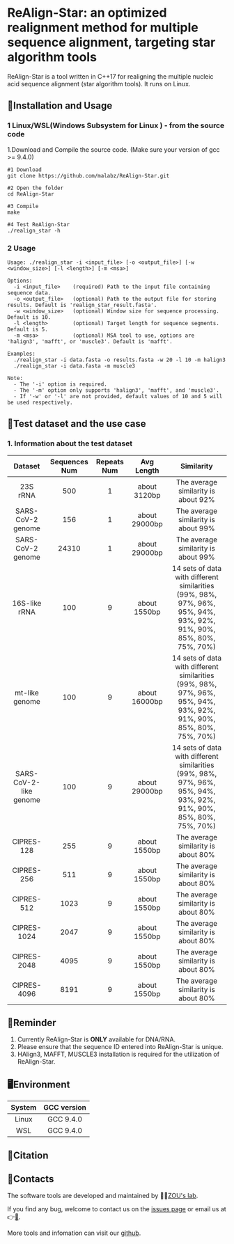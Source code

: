 # ReAlign-Star: an optimized realignment method for multiple sequence alignment, targeting star algorithm tools

ReAlign-Star is a tool written in C++17 for realigning the multiple nucleic acid sequence alignment (star algorithm tools). It runs on Linux.

## 🔨Installation and Usage

### 1 Linux/WSL(Windows Subsystem for Linux ) - from the source code

1.Download and Compile the source code. (Make sure your version of gcc >= 9.4.0)
```shell
#1 Download
git clone https://github.com/malabz/ReAlign-Star.git

#2 Open the folder
cd ReAlign-Star

#3 Compile
make

#4 Test ReAlign-Star
./realign_star -h
```

### 2 Usage
```
Usage: ./realign_star -i <input_file> [-o <output_file>] [-w <window_size>] [-l <length>] [-m <msa>]

Options:
  -i <input_file>    (required) Path to the input file containing sequence data.
  -o <output_file>   (optional) Path to the output file for storing results. Default is 'realign_star_result.fasta'.
  -w <window_size>   (optional) Window size for sequence processing. Default is 10.
  -l <length>        (optional) Target length for sequence segments. Default is 5.
  -m <msa>           (optional) MSA tool to use, options are 'halign3', 'mafft', or 'muscle3'. Default is 'mafft'.

Examples:
  ./realign_star -i data.fasta -o results.fasta -w 20 -l 10 -m halign3
  ./realign_star -i data.fasta -m muscle3

Note:
  - The '-i' option is required.
  - The '-m' option only supports 'halign3', 'mafft', and 'muscle3'.
  - If '-w' or '-l' are not provided, default values of 10 and 5 will be used respectively.
```

## 🔬Test dataset and the use case
### 1. Information about the test dataset

Dataset|Sequences Num|Repeats Num|Avg Length|Similarity
:---:|:---:|:---:|:---:|:---:
23S rRNA|500|1|about 3120bp|The average similarity is about 92%
SARS-CoV-2 genome|156|1|about 29000bp|The average similarity is about 99%
SARS-CoV-2 genome|24310|1|about 29000bp|The average similarity is about 99%
16S-like rRNA|100|9|about 1550bp|14 sets of data with different similarities (99%, 98%, 97%, 96%, 95%, 94%, 93%, 92%, 91%, 90%, 85%, 80%, 75%, 70%)
mt-like genome|100|9|about 16000bp|14 sets of data with different similarities (99%, 98%, 97%, 96%, 95%, 94%, 93%, 92%, 91%, 90%, 85%, 80%, 75%, 70%)
SARS-CoV-2-like genome|100|9|about 29000bp|14 sets of data with different similarities (99%, 98%, 97%, 96%, 95%, 94%, 93%, 92%, 91%, 90%, 85%, 80%, 75%, 70%)
CIPRES-128|255|9|about 1550bp|The average similarity is about 80%
CIPRES-256|511|9|about 1550bp|The average similarity is about 80%
CIPRES-512|1023|9|about 1550bp|The average similarity is about 80%
CIPRES-1024|2047|9|about 1550bp|The average similarity is about 80%
CIPRES-2048|4095|9|about 1550bp|The average similarity is about 80%
CIPRES-4096|8191|9|about 1550bp|The average similarity is about 80%

## 📍Reminder
1. Currently ReAlign-Star is **ONLY** available for DNA/RNA. 
3. Please ensure that the sequence ID entered into ReAlign-Star is unique.
4. HAlign3, MAFFT, MUSCLE3 installation is required for the utilization of ReAlign-Star. 

## 🖥️Environment
System|GCC version
:---:|:---:
Linux|GCC 9.4.0
WSL|GCC 9.4.0

## 🔖Citation


## 👋Contacts
The software tools are developed and maintained by 🧑‍🏫[ZOU's lab](http://lab.malab.cn/~zq/en/index.html).

If you find any bug, welcome to contact us on the [issues page](https://github.com/malabz/ReAlign-Star/issues) or email us at 👉[📩](zhai1xiao@gmail.com).

More tools and infomation can visit our [github](https://github.com/malabz).
